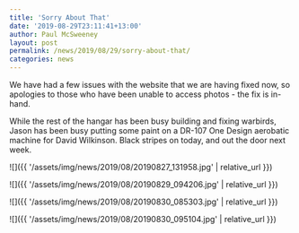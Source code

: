 ```yaml
---
title: 'Sorry About That'
date: '2019-08-29T23:11:41+13:00'
author: Paul McSweeney
layout: post
permalink: /news/2019/08/29/sorry-about-that/
categories: news
---
```


We have had a few issues with the website that we are having fixed now, so apologies to those who have been unable to access photos - the fix is in-hand.

While the rest of the hangar has been busy building and fixing warbirds, Jason has been busy putting some paint on a DR-107 One Design aerobatic machine for David Wilkinson. Black stripes on today, and out the door next week.

![]({{ '/assets/img/news/2019/08/20190827_131958.jpg' | relative_url }})

![]({{ '/assets/img/news/2019/08/20190829_094206.jpg' | relative_url }})

![]({{ '/assets/img/news/2019/08/20190830_085303.jpg' | relative_url }})

![]({{ '/assets/img/news/2019/08/20190830_095104.jpg' | relative_url }})
